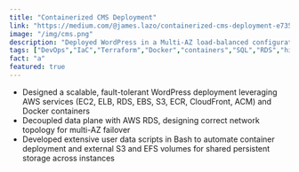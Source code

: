```yaml
---
title: "Containerized CMS Deployment"
link: "https://medium.com/@james.lazo/containerized-cms-deployment-e735da873307"
image: "/img/cms.png"
description: "Deployed WordPress in a Multi-AZ load-balanced configuration, decoupling the data and application layers"
tags: ["DevOps","IaC","Terraform","Docker","containers","SQL","RDS","high availability","DNS","web development","VPC","Load Balancing","RESTful APIs","subnets"]
fact: "a"
featured: true
---
```


- Designed a scalable, fault-tolerant WordPress deployment leveraging AWS services (EC2, ELB, RDS, EBS, S3, ECR, CloudFront, ACM) and Docker containers
- Decoupled data plane with AWS RDS, designing correct network topology for multi-AZ failover
- Developed extensive user data scripts in Bash to automate container deployment and external S3 and EFS volumes for shared persistent storage across instances

